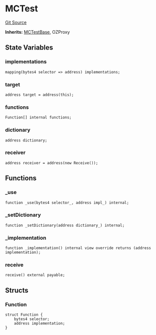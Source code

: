 # MCTest
[Git Source](https://github.com/metacontract/mc/blob/93e4f2d4a013f48ae1db91ed21bff3eb8a27ce1d/src/devkit/MCTest.sol)

**Inherits:**
[MCTestBase](../Flattened.sol/abstract.MCTestBase.md), OZProxy


## State Variables
### implementations

```solidity
mapping(bytes4 selector => address) implementations;
```


### target

```solidity
address target = address(this);
```


### functions

```solidity
Function[] internal functions;
```


### dictionary

```solidity
address dictionary;
```


### receiver

```solidity
address receiver = address(new Receive());
```


## Functions
### _use


```solidity
function _use(bytes4 selector_, address impl_) internal;
```

### _setDictionary


```solidity
function _setDictionary(address dictionary_) internal;
```

### _implementation


```solidity
function _implementation() internal view override returns (address implementation);
```

### receive


```solidity
receive() external payable;
```

## Structs
### Function

```solidity
struct Function {
    bytes4 selector;
    address implementation;
}
```

